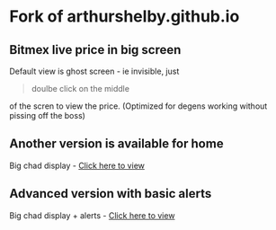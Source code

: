 # Fork of arthurshelby.github.io
## Bitmex live price in big screen

Default view is ghost screen - ie invisible, just 

> doulbe click on the middle

 of the scren to view the price. (Optimized for degens working without pissing off the boss) 

## Another version is available for home 
 Big chad display - [Click here to view](https://biteastwood.github.io/xbt-live/normal.html)


## Advanced version with basic alerts 
 Big chad display + alerts - [Click here to view](https://biteastwood.github.io/xbt-live/advanced.html)

